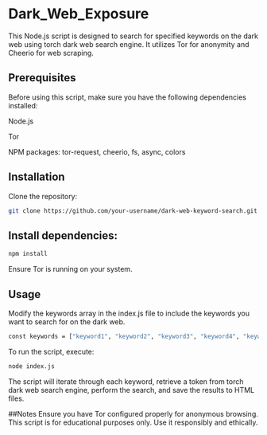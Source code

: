 # Dark_Web_Exposure

This Node.js script is designed to search for specified keywords on the dark web using torch dark web search engine. It utilizes Tor for anonymity and Cheerio for web scraping.

## Prerequisites
Before using this script, make sure you have the following dependencies installed:

Node.js

Tor

NPM packages: tor-request, cheerio, fs, async, colors

## Installation

Clone the repository:

```bash
git clone https://github.com/your-username/dark-web-keyword-search.git
```

## Install dependencies:

```bash
npm install
```

Ensure Tor is running on your system.

## Usage
Modify the keywords array in the index.js file to include the keywords you want to search for on the dark web.

```bash
const keywords = ["keyword1", "keyword2", "keyword3", "keyword4", "keyword5"];
```

To run the script, execute:

```bash
node index.js
```

The script will iterate through each keyword, retrieve a token from torch dark web search engine, perform the search, and save the results to HTML files.

##Notes
Ensure you have Tor configured properly for anonymous browsing.
This script is for educational purposes only. Use it responsibly and ethically.

